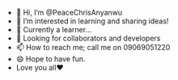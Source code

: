 - 👋 Hi, I’m @PeaceChrisAnyanwu
- 👀 I’m interested in learning and sharing ideas!
- 🌱  Currently a learner...
- 💞️ Looking for collaborators and developers
- 📫 How to reach me; call me on 09069051220
- 😄 Hope to have fun.
- Love you all❤️

<!---
PeaceChrisAnyanwu/PeaceChrisAnyanwu is a ✨ special ✨ repository because its `README.md` (this file) appears on your GitHub profile.
You can click the Preview link to take a look at your changes.
--->
